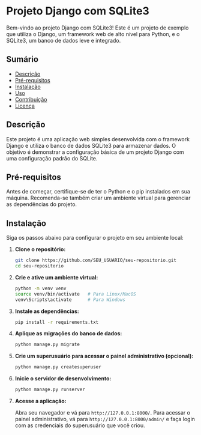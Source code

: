 # Projeto Django com SQLite3

Bem-vindo ao projeto Django com SQLite3! Este é um projeto de exemplo que utiliza o Django, um framework web de alto nível para Python, e o SQLite3, um banco de dados leve e integrado.

## Sumário

- [Descrição](#descrição)
- [Pré-requisitos](#pré-requisitos)
- [Instalação](#instalação)
- [Uso](#uso)
- [Contribuição](#contribuição)
- [Licença](#licença)

## Descrição

Este projeto é uma aplicação web simples desenvolvida com o framework Django e utiliza o banco de dados SQLite3 para armazenar dados. O objetivo é demonstrar a configuração básica de um projeto Django com uma configuração padrão do SQLite.

## Pré-requisitos

Antes de começar, certifique-se de ter o Python e o pip instalados em sua máquina. Recomenda-se também criar um ambiente virtual para gerenciar as dependências do projeto.

## Instalação

Siga os passos abaixo para configurar o projeto em seu ambiente local:

1. **Clone o repositório:**

    ```bash
    git clone https://github.com/SEU_USUARIO/seu-repositorio.git
    cd seu-repositorio
    ```

2. **Crie e ative um ambiente virtual:**

    ```bash
    python -m venv venv
    source venv/bin/activate   # Para Linux/MacOS
    venv\Scripts\activate      # Para Windows
    ```

3. **Instale as dependências:**

    ```bash
    pip install -r requirements.txt
    ```

4. **Aplique as migrações do banco de dados:**

    ```bash
    python manage.py migrate
    ```

5. **Crie um superusuário para acessar o painel administrativo (opcional):**

    ```bash
    python manage.py createsuperuser
    ```

6. **Inicie o servidor de desenvolvimento:**

    ```bash
    python manage.py runserver
    ```

7. **Acesse a aplicação:**

    Abra seu navegador e vá para `http://127.0.0.1:8000/`. Para acessar o painel administrativo, vá para `http://127.0.0.1:8000/admin/` e faça login com as credenciais do superusuário que você criou.
